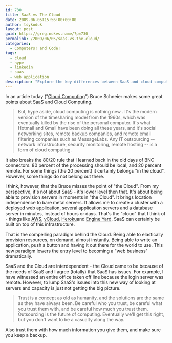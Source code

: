 ```yaml
---
id: 730
title: SaaS vs The Cloud
date: 2009-06-05T15:56:00+00:00
author: tsykoduk
layout: post
guid: https://greg.nokes.name/?p=730
permalink: /2009/06/05/saas-vs-the-cloud/
categories:
  - Computers! and Code!
tags:
  - cloud
  - hype
  - linkedin
  - saas
  - web application
description: "Explore the key differences between SaaS and cloud computing, why elastic server provisioning matters more than software services, and how cloud infrastructure enables instant business deployment."
---
```

In an article today ("<a href="http://www.schneier.com/blog/archives/2009/06/cloud_computing.html">Cloud Computing</a>") Bruce Schneier makes some great points about SaaS and Cloud Computing.

<!--more-->
<blockquote>But, hype aside, cloud computing is nothing new . It's the modern version of the timesharing model from the 1960s, which was eventually killed by the rise of the personal computer. It's what Hotmail and Gmail have been doing all these years, and it's social networking sites, remote backup companies, and remote email filtering companies such as MessageLabs. Any IT outsourcing -- network infrastructure, security monitoring, remote hosting -- is a form of cloud computing.</blockquote>
It also breaks the 80/20 rule that I learned back in the old days of BNC connectors. 80 percent of the processing should be local, and 20 percent remote. For some things (the 20 percent) it certainly belongs "in the cloud". However, some things do not belong out there.

I think, however,  that the Bruce misses the point of "the Cloud". From my perspective, it's not about SaaS - it's lower level then that. It's about being able to provision servers in moments in "the Cloud". It brings location independence to bare metal servers. It allows me to create a cluster with a deployed web application, several application servers and a database server in minutes, instead of hours or days. That's the "cloud" that I think of - things like <a href="http://aws.amazon.com/">AWS</a>, <a href="http://www.vmware.com/solutions/cloud-computing/vcloud.html">vCloud</a>, <a href="http://heroku.com/">Heroku</a>and <a href="http://www.engineyard.com">Engine Yard</a>. SaaS can certainly be built on top of this infrastructure.

That is the compelling paradigm behind the Cloud. Being able to elastically provision resources, on demand, almost instantly. Being able to write an application, push a button and having it out there for the world to use. This new paradigm lowers the entry level to becoming a "web business" dramatically.

SaaS and the Cloud are interdependent - the Cloud came to be because of the needs of SaaS and I agree (totally) that SaaS has issues. For example,  I have witnessed an entire office taken off line because the login server was remote. However, to lump SaaS's issues into this new way of looking at servers and capacity is just not getting the big picture.
<blockquote>Trust is a concept as old as humanity, and the solutions are the same as they have always been. Be careful who you trust, be careful what you trust them with, and be careful how much you trust them. Outsourcing is the future of computing. Eventually we'll get this right, but you don't want to be a casualty along the way.</blockquote>
Also trust them with how much information you give them, and make sure you keep a backup.